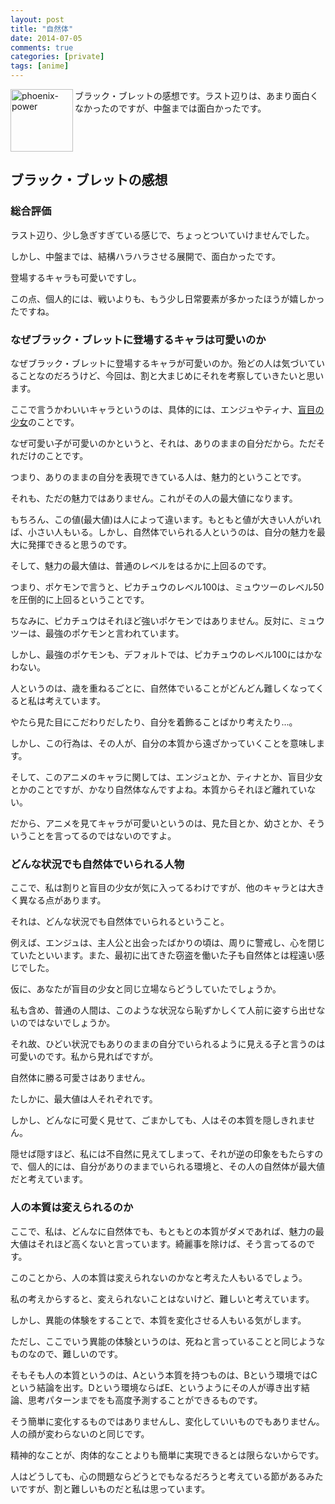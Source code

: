 ```yaml
---
layout: post
title: "自然体"
date: 2014-07-05
comments: true
categories: [private]
tags: [anime]
---
```


<img src="{{ root_url }}/images/more.png" alt="phoenix-power" align="left" width="100" height="100">ブラック・ブレットの感想です。ラスト辺りは、あまり面白くなかったのですが、中盤までは面白かったです。<!--more--><br clear="all">

<h2>ブラック・ブレットの感想</h2>

<h3>総合評価</h3>

ラスト辺り、少し急ぎすぎている感じで、ちょっとついていけませんでした。

しかし、中盤までは、結構ハラハラさせる展開で、面白かったです。

登場するキャラも可愛いですし。

この点、個人的には、戦いよりも、もう少し日常要素が多かったほうが嬉しかったですね。

<h3>なぜブラック・ブレットに登場するキャラは可愛いのか</h3>

なぜブラック・ブレットに登場するキャラが可愛いのか。殆どの人は気づいていることなのだろうけど、今回は、割と大まじめにそれを考察していきたいと思います。

ここで言うかわいいキャラというのは、具体的には、エンジュやティナ、[盲目の少女](http://syui.github.io/blog/2014/06/11/shine/)のことです。

なぜ可愛い子が可愛いのかというと、それは、ありのままの自分だから。ただそれだけのことです。

つまり、ありのままの自分を表現できている人は、魅力的ということです。

それも、ただの魅力ではありません。これがその人の最大値になります。

もちろん、この値(最大値)は人によって違います。もともと値が大きい人がいれば、小さい人もいる。しかし、自然体でいられる人というのは、自分の魅力を最大に発揮できると思うのです。

そして、魅力の最大値は、普通のレベルをはるかに上回るのです。

つまり、ポケモンで言うと、ピカチュウのレベル100は、ミュウツーのレベル50を圧倒的に上回るということです。

ちなみに、ピカチュウはそれほど強いポケモンではありません。反対に、ミュウツーは、最強のポケモンと言われています。

しかし、最強のポケモンも、デフォルトでは、ピカチュウのレベル100にはかなわない。

人というのは、歳を重ねるごとに、自然体でいることがどんどん難しくなってくると私は考えています。

やたら見た目にこだわりだしたり、自分を着飾ることばかり考えたり...。

しかし、この行為は、その人が、自分の本質から遠ざかっていくことを意味します。

そして、このアニメのキャラに関しては、エンジュとか、ティナとか、盲目少女とかのことですが、かなり自然体なんですよね。本質からそれほど離れていない。

だから、アニメを見てキャラが可愛いというのは、見た目とか、幼さとか、そういうことを言ってるのではないのですよ。

<h3>どんな状況でも自然体でいられる人物</h3>

ここで、私は割りと盲目の少女が気に入ってるわけですが、他のキャラとは大きく異なる点があります。

それは、どんな状況でも自然体でいられるということ。

例えば、エンジュは、主人公と出会ったばかりの頃は、周りに警戒し、心を閉じていたといいます。また、最初に出てきた窃盗を働いた子も自然体とは程遠い感じでした。

仮に、あなたが盲目の少女と同じ立場ならどうしていたでしょうか。

私も含め、普通の人間は、このような状況なら恥ずかしくて人前に姿すら出せないのではないでしょうか。

それ故、ひどい状況でもありのままの自分でいられるように見える子と言うのは可愛いのです。私から見ればですが。

自然体に勝る可愛さはありません。

たしかに、最大値は人それぞれです。

しかし、どんなに可愛く見せて、ごまかしても、人はその本質を隠しきれません。

隠せば隠すほど、私には不自然に見えてしまって、それが逆の印象をもたらすので、個人的には、自分がありのままでいられる環境と、その人の自然体が最大値だと考えています。

<h3>人の本質は変えられるのか</h3>

ここで、私は、どんなに自然体でも、もともとの本質がダメであれば、魅力の最大値はそれほど高くないと言っています。綺麗事を除けば、そう言ってるのです。

このことから、人の本質は変えられないのかなと考えた人もいるでしょう。

私の考えからすると、変えられないことはないけど、難しいと考えています。

しかし、異能の体験をすることで、本質を変化させる人もいる気がします。

ただし、ここでいう異能の体験というのは、死ねと言っていることと同じようなものなので、難しいのです。

そもそも人の本質というのは、Aという本質を持つものは、Bという環境ではCという結論を出す。Dという環境ならばE、というようにその人が導き出す結論、思考パターンまでをも高度予測することができるものです。

そう簡単に変化するものではありませんし、変化していいものでもありません。人の顔が変わらないのと同じです。

精神的なことが、肉体的なことよりも簡単に実現できるとは限らないからです。

人はどうしても、心の問題ならどうとでもなるだろうと考えている節があるみたいですが、割と難しいものだと私は思っています。

